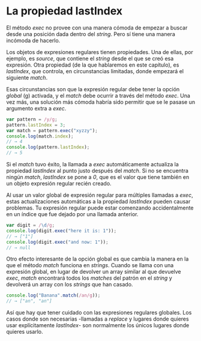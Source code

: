 # La propiedad lastIndex

El método _exec_ no provee con una manera cómoda de empezar a buscar desde una posición dada dentro del _string_. Pero sí tiene una manera incómoda de hacerlo. 

Los objetos de expresiones regulares tienen propiedades. Una de ellas, por ejemplo, es _source_, que contiene el _string_ desde el que se creó esa expresión. Otra propiedad (de la que hablaremos en este capítulo), es _lastIndex_, que controla, en circunstancias limitadas, donde empezará el siguiente _match_.

Esas circunstancias son que la expresión regular debe tener la opción _global_ (g) activada, y el _match_ debe ocurrir a través del método _exec_. Una vez más, una solución más cómoda habría sido permitir que se le pasase un argumento extra a _exec_.

``` javascript
var pattern = /y/g;
pattern.lastIndex = 3;
var match = pattern.exec("xyzzy");
console.log(match.index);
// → 4
console.log(pattern.lastIndex);
// → 5
```

Si el _match_ tuvo éxito, la llamada a _exec_ automáticamente actualiza la propiedad _lastIndex_ al punto justo después del _match_. Si no se encuentra ningún _match_, _lastIndex_ se pone a _0_, que es el valor que tiene también en un objeto expresión regular recién creado.

Al usar un valor global de expresión regular para múltiples llamadas a _exec_, estas actualizaciones automáticas a la propiedad _lastIndex_ pueden causar problemas. Tu expresión regular puede estar comenzando accidentalmente en un índice que fue dejado por una llamada anterior.

``` javascript
var digit = /\d/g;
console.log(digit.exec("here it is: 1"));
// → ["1"]
console.log(digit.exec("and now: 1"));
// → null
```

Otro efecto interesante de la opción global es que cambia la manera en la que el método _match_ funciona en _strings_. Cuando se llama con una expresión global, en lugar de devolver un array similar al que devuelve _exec_, _match_ encontrará todos los _matches_ del patrón en el _string_ y devolverá un array con los _strings_ que han casado.

``` javascript
console.log("Banana".match(/an/g));
// → ["an", "an"]
```
Así que hay que tener cuidado con las expresiones regulares globales. Los casos donde son necesarias -llamadas a _replace_ y lugares donde quieres usar explícitamente _lastIndex_- son normalmente los únicos lugares donde quieres usarlo.
